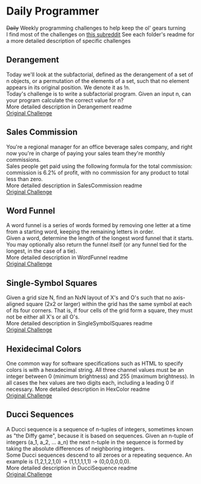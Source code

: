 # Daily Programmer #
~~Daily~~ Weekly programming challenges to help keep the ol' gears turning  
I find most of the challenges on [this subreddit](https://www.reddit.com/r/dailyprogrammer) 
See each folder's readme for a more detailed description of specific challenges

## Derangement ##
Today we'll look at the subfactorial, defined as the derangement of a set of n objects, or a permutation of the elements of a set, such that no element appears in its original position. We denote it as !n.\
Today's challenge is to write a subfactorial program. Given an input n, can your program calculate the correct value for n?\
More detailed description in Derangement readme\
[Original Challenge](https://www.reddit.com/r/dailyprogrammer/comments/9cvo0f/20180904_challenge_367_easy_subfactorials_another/)


## Sales Commission ##

You're a regional manager for an office beverage sales company, and right now you're in charge of paying your sales team they're monthly commissions.\
Sales people get paid using the following formula for the total commission: commission is 6.2% of profit, with no commission for any product to total less than zero.\
More detailed description in SalesCommission readme\
[Original Challenge](https://www.reddit.com/r/dailyprogrammer/comments/8xzwl6/20180711_challenge_365_intermediate_sales/)

## Word Funnel ##

A word funnel is a series of words formed by removing one letter at a time from a starting word, keeping the remaining letters in order.  
Given a word, determine the length of the longest word funnel that it starts. You may optionally also return the funnel itself (or any funnel tied for the longest, in the case of a tie).   
More detailed description in WordFunnel readme\
[Original Challenge](https://www.reddit.com/r/dailyprogrammer/comments/99d24u/20180822_challenge_366_intermediate_word_funnel_2/)

## Single-Symbol Squares ##

Given a grid size N, find an NxN layout of X's and O's such that no axis-aligned square (2x2 or larger) within the grid has the same symbol at each of its four corners. That is, if four cells of the grid form a square, they must not be either all X's or all O's.\
More detailed description in SingleSymbolSquares readme\
[Original Challenge](https://www.reddit.com/r/dailyprogrammer/comments/9z3mjk/20181121_challenge_368_intermediate_singlesymbol/)

## Hexidecimal Colors ## 

One common way for software specifications such as HTML to specify colors is with a hexadecimal string.
All three channel values must be an integer between 0 (minimum brightness) and 255 (maximum brightness). In all cases the hex values are two digits each, including a leading 0 if necessary.
More detailed description in HexColor readme\
[Original Challenge](https://www.reddit.com/r/dailyprogrammer/comments/a0lhxx/20181126_challenge_369_easy_hex_colors/)

## Ducci Sequences ##

A Ducci sequence is a sequence of n-tuples of integers, sometimes known as "the Diffy game", because it is based on sequences. Given an n-tuple of integers (a_1, a_2, ... a_n) the next n-tuple in the sequence is formed by taking the absolute differences of neighboring integers.\
Some Ducci sequences descend to all zeroes or a repeating sequence. An example is (1,2,1,2,1,0) -> (1,1,1,1,1,1) -> (0,0,0,0,0,0).\
More detailed description in DucciSequence readme\
[Original Challenge](https://www.reddit.com/r/dailyprogrammer/comments/8sjcl0/20180620_challenge_364_intermediate_the_ducci/)
